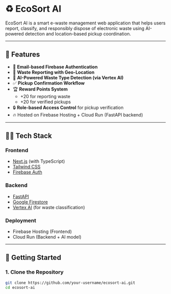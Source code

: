 # ♻️ EcoSort AI

EcoSort AI is a smart e-waste management web application that helps users report, classify, and responsibly dispose of electronic waste using AI-powered detection and location-based pickup coordination.

---

## 🌟 Features

- 🔐 **Email-based Firebase Authentication**
- 📍 **Waste Reporting with Geo-Location**
- 🧠 **AI-Powered Waste Type Detection (via Vertex AI)**
- ✅ **Pickup Confirmation Workflow**
- 🏆 **Reward Points System**
  - +20 for reporting waste
  - +20 for verified pickups
- 🔒 **Role-based Access Control** for pickup verification
- 🔥 Hosted on Firebase Hosting + Cloud Run (FastAPI backend)

---

## 🧑‍💻 Tech Stack

### Frontend
- [Next.js](https://nextjs.org/) (with TypeScript)
- [Tailwind CSS](https://tailwindcss.com/)
- [Firebase Auth](https://firebase.google.com/products/auth)

### Backend
- [FastAPI](https://fastapi.tiangolo.com/)
- [Google Firestore](https://firebase.google.com/products/firestore)
- [Vertex AI](https://cloud.google.com/vertex-ai) (for waste classification)

### Deployment
- Firebase Hosting (Frontend)
- Cloud Run (Backend + AI model)

---

## 🚀 Getting Started

### 1. Clone the Repository

```bash
git clone https://github.com/your-username/ecosort-ai.git
cd ecosort-ai
